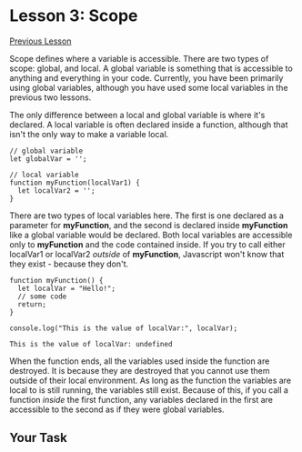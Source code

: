 # Lesson 3: Scope

[Previous Lesson](lesson_2.md)

Scope defines where a variable is accessible. There are two types of scope: global, and local. A global variable is something that is accessible to anything and everything in your code. Currently, you have been primarily using global variables, although you have used some local variables in the previous two lessons.

The only difference between a local and global variable is where it's declared. A local variable is often declared inside a function, although that isn't the only way to make a variable local.

```JS
// global variable
let globalVar = '';

// local variable
function myFunction(localVar1) {
  let localVar2 = '';
}
```

There are two types of local variables here. The first is one declared as a parameter for <b>myFunction</b>, and the second is declared inside <b>myFunction</b> like a global variable would be declared. Both local variables are accessible only to <b>myFunction</b> and the code contained inside. If you try to call either localVar1 or localVar2 <i>outside</i> of <b>myFunction</b>, Javascript won't know that they exist - because they don't. 

```JS
function myFunction() {
  let localVar = "Hello!";
  // some code
  return;
}

console.log("This is the value of localVar:", localVar);
```
```Output
This is the value of localVar: undefined
```

When the function ends, all the variables used inside the function are destroyed. It is because they are destroyed that you cannot use them outside of their local environment. As long as the function the variables are local to is still running, the variables still exist. Because of this, if you call a function <i>inside</i> the first function, any variables declared in the first are accessible to the second as if they were global variables.


## Your Task 
